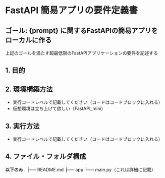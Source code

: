 # FastAPI 簡易アプリの要件定義書
## ゴール: {prompt} に関するFastAPIの簡易アプリをローカルに作る
上記のゴールを満たす超最低限のFastAPIアプリケーションの要件を記述する
## 1. 目的
## 2. 環境構築方法
- 実行コードレベルで記載してください（コードはコードブロックに入れる）
- 仮想環境は立ち上げて欲しい（FastAPI_mini）
## 3. 実行方法
- 実行コードレベルで記載してください（コードはコードブロックに入れる）
## 4. ファイル・フォルダ構成

**以下のみ**
.
├── README.md
├── app
    └── main.py（これは詳細に記載）
